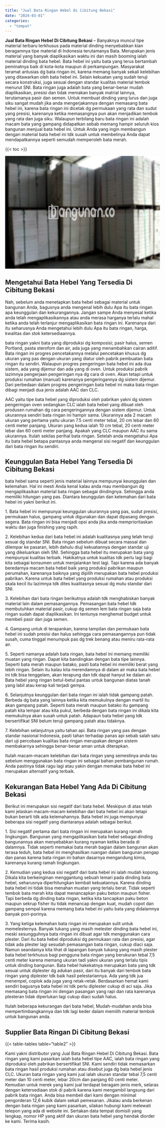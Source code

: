 ```yaml
---
title: "Jual Bata Ringan Hebel Di Cibitung Bekasi"
date: "2024-03-01"
categories: 
  - "tempat"
---
```


**Jual Bata Ringan Hebel Di Cibitung Bekasi** – Banyaknya muncul tipe material terbaru terkhusus pada material dinding menyebabkan kian beragamnya tipe material di Indonesia terutamanya Bata. Merupakan jenis material yang banyak diaplikasikan waktu ini dan masih booming ialah material dinding bata hebel. Bata hebel ini yaitu bata yang terus bertambah peminatnya baik di kota-kota maupun di perkampungan. Masyarakat teramat antusias dg bata ringan ini, karena memang banyak sekali kelebihan yang ditawarkan oleh bata hebel ini. Selain kekuatan yang sudah teruji secara konstruksi, juga sesuai dengan standar kualitas material tembok menurut SNI. Bata ringan juga adalah bata yang benar-benar mudah diaplikasikan, presisi dan tidak memakan banyak matrial lainnya, terutamanya pasir dan semen. Untuk membuat dinding yang lurus dan juga siku sangat mudah jika anda mengerjakannya dengan memasang bata hebel ini, karena bata ringan ini dicetak dg permukaan yang rata dan sudut yang presisi, karenanya ketika memasangnya pun akan menjadikan tembok yang rata dan juga siku. Walaupun terbilang baru bata ringan ini adalah macam bata yang gampang didapatkan sebab memang hampir seluruh kios bangunan menjual bata hebel ini. Untuk Anda yang ingin membangun dengan material bata hebel ini tdk susah untuk membelinya Anda dapat mendapatkannya seperti semudah memperoleh bata merah.

{{< toc >}}

![Jual Bata Ringan Hebel Di Cibitung Bekasi](/images/jual-hebel-murah-38.png)

## Mengetahui Bata Hebel Yang Tersedia Di Cibitung Bekasi

Nah, sebelum anda menetapkan bata hebel sebagai material untuk bangunan Anda, bagusnya anda mengenal lebih dulu Apa itu bata ringan apa keunggulan dan kekurangannya. Jangan sampe Anda menyesal ketika anda telah mengaplikasikannya atau anda merasa harganya terlalu mahal ketika anda telah terlanjur mengaplikasikan bata ringan ini. Karenanya dari itu seharusnya Anda mengetahui lebih dulu Apa itu bata ringan, harga, kwalitas dan stok ketersediaannya.

bata ringan yakni bata yang diproduksi dg komposisi; pasir halus, semen Portland, pasta sterofom dan air, ada juga yang menambahkan cairan aditif. Bata ringan ini progres pencetakannya melalui pencetakan khusus dg ukuran yang pas dengan ukuran yang diatur oleh pabrik pembuatan bata ringan itu sendiri. Walaupun progres pengeringan bata hebel ini ada dua sistem, ada yang dijemur dan ada yang di oven. Untuk produksi pabrik lazimnya pengerjaan pengeringan nya dg cara di oven. Akan tetapi untuk produksi rumahan (manual) karenanya pengeringannya dg sistem dijemur. Dari perbedaan dalam progres pengeringan bata hebel ini maka bata ringan dibagi menjadi dua jenis adalah AAC dan CLC.

AAC yaitu tipe bata hebel yang diproduksi oleh pabrikan yakni dg sistem pengeringan oven sedangkan CLC ialah bata hebel yang dibuat oleh produsen rumahan dg cara pengeringannya dengan sistem dijemur. Untuk ukurannya sendiri bata ringan ini hampir sama. Ukurannya ada 2 macam ukuran yang pertama yaitu ukuran 7.5 centi meter tebal, 20 cm lebar dan 60 centi meter panjang. Ukuran yang kedua ialah 10 cm tebal, 20 centi meter lebar dan 60 centi meter panjang. Apakah yang CLC maupun AAC itu sama ukurannya. Itulah sekilas perihal bata ringan. Setelah anda mengetahui Apa itu bata hebel betapa pantasnya anda mengenal sisi negatif dan keunggulan dari bata ringan itu sendiri.

## Keunggulan Bata Hebel Yang Tersedia Di Cibitung Bekasi

bata hebel sama seperti jenis material lainnya mempunyai keunggulan dan kelemahan. Hal ini mesti Anda kenal kalau anda mau membangun dg mengaplikasikan material bata ringan sebagai dindingnya. Sehingga anda memiliki hitungan yang pas. Diantara keunggulan dan kelemahan dari bata hebel ini yakni berikut ini.

1\. Bata hebel ini mempunyai keunggulan ukurannya yang pas, sudut presisi, permukaan halus, gampang untuk digunakan dan dapat dipasang dengan segera. Bata ringan ini bisa menjadi opsi anda jika anda memprioritaskan waktu dan juga finishing yang rapih.

2\. Kelebihan kedua dari bata hebel ini adalah kualitasnya yang telah teruji sesuai dg standar SNI. Bata ringan sebelum dibuat secara massal dan dilempar ke pasaran, lebih dahulu diuji kekuatannya dengan standar uji yang dikeluarkan oleh SNI. Sehingga bata hebel itu merupakan bata yang mempunyai kualitas terbaik. Hakikatnya untuk kualitas tdk perlu lagi bagi kita sebagai konsumen untuk menjalankan test lagi. Tapi karena ada banyak beredarnya macam bata hebel baik yang produksi pabrikan maupun perumahan, karenanya baiknya yang dipilih merupakan bata hebel produksi pabrikan. Karena untuk bata hebel yang produksi rumahan atau produksi skala kecil itu lazimnya tdk dites kualitasnya sesuai dg mutu standar dari SNI.

3\. Kelebihan dari bata ringan berikutnya adalah tdk menghabiskan banyak material lain dalam pemasangannya. Pemasangan bata hebel tdk membutuhkan material pasir, cukup dg semen lem bata ringan saja bata ringan sudah dapat diaplikasikan. Ini tentunya menghemat budget untuk membeli pasir dan juga semen.

4\. Gampang untuk di terapankan, karena tampilan dan permukaan bata hebel ini sudah presisi dan halus sehingga cara pemasangannya pun tidak susah, cuma tinggal menumpuk pas dg trek benang atau meniru rata-rata air.

5\. Seperti namanya adalah bata ringan, bata hebel ini memang memiliki muatan yang ringan. Dapat kita bandingkan dengan bata tipe lainnya. Seperti bata merah maupun batako, pasti bata hebel ini memiliki berat yang lebih ringan. Selain itu kalau kita merendamnya di dalam air maka bata hebel ini tdk bisa tenggelam, akan terapung dan tdk dapat hanyut ke dalam air. Bata hebel yang ringan betul-betul pantas untuk bangunan diatas tanah yang labil atau kerap kali terjadi gempa.

6\. Selanjutnya keunggulan dari bata ringan ini ialah tidak gampang patah. Berbeda dg bata yang lainnya ketika kita memukulnya dengan martil itu akan gampang patah. Seperti bata merah maupun batako itu gampang patah kita lempar atau kita pukul, berbeda dengan bata ringan ini dikala kita memukulnya akan susah untuk patah. Adapaun bata hebel yang tdk bersertifikat SNI belum teruji gampang patah atau tidaknya.

7\. Kelebihan selanjutnya yaitu tahan api. Bata ringan yang pas dengan standar nasional Indonesia, pasti tahan terhadap panas api sebab salah satu dari uji percobaan kualitas bata ringan merupakan dengan sistem membakarnya sehingga benar-benar aman untuk diterapkan.

Itulah macam-macam kelebihan dari bata ringan yang semestinya anda tau sebelum menggunakan bata ringan ini sebagai bahan pembangunan rumah. Anda pastinya tidak ragu lagi atau yakin dengan memakai bata hebel ini merupakan alternatif yang terbaik.

## Kekurangan Bata Hebel Yang Ada Di Cibitung Bekasi

Berikut ini merupakan sisi negatif dari bata hebel. Meskipun di atas telah kami jelaskan macam-macam kelebihan dari bata hebel ini akan tetapi bukan berarti tdk ada kelemahannya. Bata hebel ini juga mempunyai beberapa sisi negatif yang diantaranya adalah sebagai berikut.

1\. Sisi negatif pertama dari bata ringan ini merupakan kurang ramah lingkungan. Bangunan yang mengaplikasikan bata hebel sebagai dinding bangunannya akan menyebabkan kurang nyaman ketika berada di dalamnya. Tidak seperti memakai bata merah bagian dalam bangunan akan terasa teduh, bata hebel ini menghasilkan ruangan dalam bangunan pengap dan panas karena bata ringan ini bahan dasarnya mengandung kimia, karenanya kurang ramah lingkungan.

2\. Kemudian yang kedua sisi negatif dari bata hebel ini ialah mudah kopong. Dikala kita berkeinginan menggantung sebuah lemari pada dinding bata hebel, seharusnya diperhitungkan kembali kekuatannya. Karena dinding bata hebel ini tidak bisa menahan muatan yang terlalu berat. Tidak seperti tembok bata merah kita dapat menancapkan paku beton maupun fisher. Tapi berbeda dg dinding bata ringan, ketika kita tancapkan paku beton maupun sekrup fisher itu tidak menancap dengan kuat, mudah copot dan gampang sempal karena memang bata hebel ini yaitu bata yang didalamnya banyak pori-porinya.

3\. Yang ketiga kelemahan bata ringan ini merupakan sulit untuk memelesternya. Banyak tukang yang masih melester dinding bata hebel ini, meski sesungguhnya bata ringan ini dibuat agar tdk menggunakan cara plester. Dari itu bata hebel diproduksi dg permukaan rata dan presisi, agar tidak ada plester lagi sesudah pemasangan bata ringan, cukup diaci saja. Namun seandainya kita lihat di lapangan banyak tukang yang masih plester bata hebel terkhusus bagi pengguna bata ringan yang berukuran tebal 7,5 centi meter karena memang ukuran tadi yakni ukuran yang terlalu tipis untuk dinding bangunan. Bata hebel hakekatnya merupakan bata yang tdk sesuai untuk diplester dg adukan pasir, dari itu banyak dari tembok bata ringan yang diplester tdk baik hasil pelestariannya. Ada yang tdk jua menempel, coplok ada juga yang retak-retak. Berdasarkan hemat kami sendiri bagusnya bata hebel ini tdk perlu diplester cukup di aci saja. Jika memasang bata ringan ini dengan pasangan yang rapi dan rata karenanya plesteran tidak diperlukan lagi cukup diaci sudah halus.

Itulah beberapa kekurangan dari bata hebel, Mudah-mudahan anda bisa mempertimbangkannya dan tdk lagi keder dalam memilih material tembok untuk bangunan anda.

## Supplier Bata Ringan Di Cibitung Bekasi

{{< table-tables table="table2" >}}

Kami yakni distributor yang Jual Bata Ringan Hebel Di Cibitung Bekasi. Bata ringan yang kami pasarkan ialah bata hebel tipe AAC, ialah bata ringan yang diproduksi oleh pabrikan bersertifikat SNI. Kami sendiri tidak memasarkan bata ringan hasil produksi rumahan atau disebut juga dg bata hebel jenis CLC. Ukuran bata ringan yang kami jual ialah ukuran standar tebal 7,5 centi meter dan 10 centi meter, lebar 20cm dan panjang 60 centi meter. Kemudian untuk merek yang kami jual terdapat beragam jenis merk, selaras dengan ketersediaan stok di pabrik karena kami mengambil langsung dari pabrik bata ringan. Anda bisa membeli dari kami dengan minimal pengorderan 12,6 kubik dalam sekali pemesanan. Jikalau anda berkenan dengan bata ringan yang kami pasarkan, silakan hubungi kami melewati telepon yang ada di website ini. Sertakan data tempat domisili yang lengkap, nomor HP yang aktif dan ukuran bata hebel yang hendak diorder ke kami. Terima kasih.

